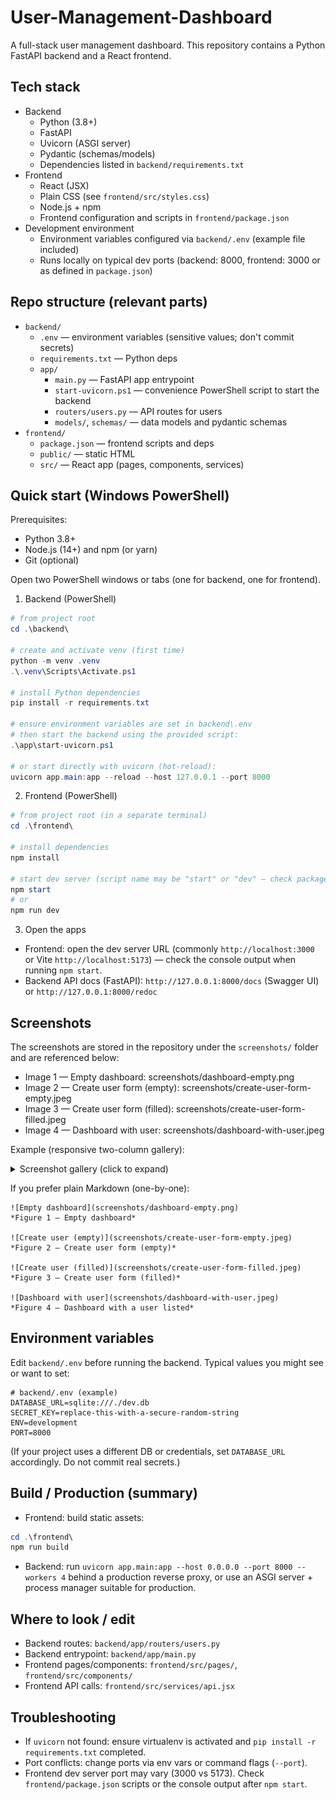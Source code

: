 # User-Management-Dashboard

A full-stack user management dashboard. This repository contains a Python FastAPI backend and a React frontend.

## Tech stack
- Backend
  - Python (3.8+)
  - FastAPI
  - Uvicorn (ASGI server)
  - Pydantic (schemas/models)
  - Dependencies listed in `backend/requirements.txt`
- Frontend
  - React (JSX)
  - Plain CSS (see `frontend/src/styles.css`)
  - Node.js + npm
  - Frontend configuration and scripts in `frontend/package.json`
- Development environment
  - Environment variables configured via `backend/.env` (example file included)
  - Runs locally on typical dev ports (backend: 8000, frontend: 3000 or as defined in `package.json`)

## Repo structure (relevant parts)
- `backend/`
  - `.env` — environment variables (sensitive values; don't commit secrets)
  - `requirements.txt` — Python deps
  - `app/`
    - `main.py` — FastAPI app entrypoint
    - `start-uvicorn.ps1` — convenience PowerShell script to start the backend
    - `routers/users.py` — API routes for users
    - `models/`, `schemas/` — data models and pydantic schemas
- `frontend/`
  - `package.json` — frontend scripts and deps
  - `public/` — static HTML
  - `src/` — React app (pages, components, services)

## Quick start (Windows PowerShell)
Prerequisites:
- Python 3.8+
- Node.js (14+) and npm (or yarn)
- Git (optional)

Open two PowerShell windows or tabs (one for backend, one for frontend).

1) Backend (PowerShell)
```powershell
# from project root
cd .\backend\

# create and activate venv (first time)
python -m venv .venv
.\.venv\Scripts\Activate.ps1

# install Python dependencies
pip install -r requirements.txt

# ensure environment variables are set in backend\.env
# then start the backend using the provided script:
.\app\start-uvicorn.ps1

# or start directly with uvicorn (hot-reload):
uvicorn app.main:app --reload --host 127.0.0.1 --port 8000
```

2) Frontend (PowerShell)
```powershell
# from project root (in a separate terminal)
cd .\frontend\

# install dependencies
npm install

# start dev server (script name may be "start" or "dev" — check package.json)
npm start
# or
npm run dev
```

3) Open the apps
- Frontend: open the dev server URL (commonly `http://localhost:3000` or Vite `http://localhost:5173`) — check the console output when running `npm start`.
- Backend API docs (FastAPI): `http://127.0.0.1:8000/docs` (Swagger UI) or `http://127.0.0.1:8000/redoc`

## Screenshots
The screenshots are stored in the repository under the `screenshots/` folder and are referenced below:

- Image 1 — Empty dashboard: screenshots/dashboard-empty.png  
- Image 2 — Create user form (empty): screenshots/create-user-form-empty.jpeg  
- Image 3 — Create user form (filled): screenshots/create-user-form-filled.jpeg  
- Image 4 — Dashboard with user: screenshots/dashboard-with-user.jpeg

Example (responsive two-column gallery):

<details>
<summary>Screenshot gallery (click to expand)</summary>

<div style="display:flex;gap:1rem;flex-wrap:wrap;">
  <figure style="width:48%;">
    <img src="screenshots/dashboard-empty.png" alt="Dashboard — no users" style="width:100%;height:auto;border-radius:6px;box-shadow:0 2px 6px rgba(0,0,0,0.08);">
    <figcaption style="text-align:center;font-size:0.9rem;margin-top:0.4rem;">(1) Empty dashboard</figcaption>
  </figure>

  <figure style="width:48%;">
    <img src="screenshots/create-user-form-empty.jpeg" alt="Create user form (empty)" style="width:100%;height:auto;border-radius:6px;box-shadow:0 2px 6px rgba(0,0,0,0.08);">
    <figcaption style="text-align:center;font-size:0.9rem;margin-top:0.4rem;">(2) Create user form (empty)</figcaption>
  </figure>

  <figure style="width:48%;">
    <img src="screenshots/create-user-form-filled.jpeg" alt="Create user form (filled)" style="width:100%;height:auto;border-radius:6px;box-shadow:0 2px 6px rgba(0,0,0,0.08);">
    <figcaption style="text-align:center;font-size:0.9rem;margin-top:0.4rem;">(3) Create user form (filled)</figcaption>
  </figure>

  <figure style="width:48%;">
    <img src="screenshots/dashboard-with-user.jpeg" alt="Dashboard with one user" style="width:100%;height:auto;border-radius:6px;box-shadow:0 2px 6px rgba(0,0,0,0.08);">
    <figcaption style="text-align:center;font-size:0.9rem;margin-top:0.4rem;">(4) Dashboard with one user</figcaption>
  </figure>
</div>

</details>

If you prefer plain Markdown (one-by-one):
```
![Empty dashboard](screenshots/dashboard-empty.png)
*Figure 1 — Empty dashboard*

![Create user (empty)](screenshots/create-user-form-empty.jpeg)
*Figure 2 — Create user form (empty)*

![Create user (filled)](screenshots/create-user-form-filled.jpeg)
*Figure 3 — Create user form (filled)*

![Dashboard with user](screenshots/dashboard-with-user.jpeg)
*Figure 4 — Dashboard with a user listed*
```

## Environment variables
Edit `backend/.env` before running the backend. Typical values you might see or want to set:
```
# backend/.env (example)
DATABASE_URL=sqlite:///./dev.db
SECRET_KEY=replace-this-with-a-secure-random-string
ENV=development
PORT=8000
```
(If your project uses a different DB or credentials, set `DATABASE_URL` accordingly. Do not commit real secrets.)

## Build / Production (summary)
- Frontend: build static assets:
```powershell
cd .\frontend\
npm run build
```
- Backend: run `uvicorn app.main:app --host 0.0.0.0 --port 8000 --workers 4` behind a production reverse proxy, or use an ASGI server + process manager suitable for production.

## Where to look / edit
- Backend routes: `backend/app/routers/users.py`
- Backend entrypoint: `backend/app/main.py`
- Frontend pages/components: `frontend/src/pages/`, `frontend/src/components/`
- Frontend API calls: `frontend/src/services/api.jsx`

## Troubleshooting
- If `uvicorn` not found: ensure virtualenv is activated and `pip install -r requirements.txt` completed.
- Port conflicts: change ports via env vars or command flags (`--port`).
- Frontend dev server port may vary (3000 vs 5173). Check `frontend/package.json` scripts or the console output after `npm start`.
